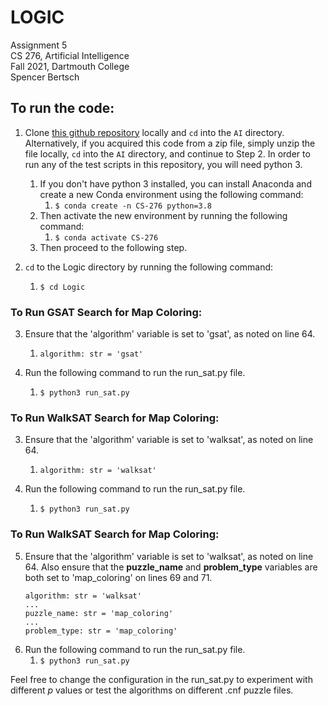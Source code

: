 # LOGIC

Assignment 5  
CS 276, Artificial Intelligence  
Fall 2021, Dartmouth College  
Spencer Bertsch

## To run the code:

1. Clone [this github repository](https://github.com/spencerbertsch1/AI.git) locally and `cd` into the `AI` directory.
   Alternatively, if you acquired this code from a zip file, simply unzip the file locally, `cd` into the `AI` directory, and continue to Step 2.
   In order to run any of the test scripts in this repository, you will need python 3.
    1. If you don't have python 3 installed, you can install Anaconda and create a new Conda environment using the following command:
        1. `$ conda create -n CS-276 python=3.8`
    2. Then activate the new environment by running the following command:
        1. `$ conda activate CS-276`
    3. Then proceed to the following step.


2. `cd` to the Logic directory by running the following command:
    1. `$ cd Logic`

### To Run GSAT Search for Map Coloring:
3. Ensure that the 'algorithm' variable is set to 'gsat', as noted on line 64. 
   1. `algorithm: str = 'gsat'`

4. Run the following command to run the run_sat.py file.
    1. `$ python3 run_sat.py`

### To Run WalkSAT Search for Map Coloring:
3. Ensure that the 'algorithm' variable is set to 'walksat', as noted on line 64.
    1. `algorithm: str = 'walksat'`

4. Run the following command to run the run_sat.py file.
    1. `$ python3 run_sat.py`

### To Run WalkSAT Search for Map Coloring:
5. Ensure that the 'algorithm' variable is set to 'walksat', as noted on line 64. Also ensure that the **puzzle_name** and **problem_type** variables are both set to 
'map_coloring' on lines 69 and 71.
   ```
   algorithm: str = 'walksat'
   ...
   puzzle_name: str = 'map_coloring'
   ...
   problem_type: str = 'map_coloring'
   ```
6. Run the following command to run the run_sat.py file.
   1. `$ python3 run_sat.py`

Feel free to change the configuration in the run_sat.py to experiment with different *p* values or test the algorithms
on different .cnf puzzle files. 